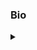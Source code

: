 <div>

<h3>Bio</h3>

<details>
<summary></summary>

<p>
Forged in the golden era of SAP core database technology (formerly Sybase), I bring over three decades of expertise spanning foundational database technologies, enterprise support, administration, and technical project management. Recognized for driving business development, ensuring service excellence, and leading global teams to deliver high-value outcomes. Adept at managing the full customer lifecycle, from service onboarding and upselling to proactive problem-solving and stakeholder collaboration. Proven ability to translate deep technical insight into strategic business solutions

</p>

<h4>Core Competencies</h4>

<details>
<summary></summary>

<ul>

<li>
Service Delivery & Lifecycle Management
<p>Service Onboarding • SLA Compliance • Operations Manual Development • Problem-Solving</p>
</li>

<li>
Business Development & Upselling
<p>Customer Engagement • Cross-Selling • Strategic Proposals • Revenue Generation</p>
</li>

<li>
Project & Resource Management
<p>Global Team Leadership • Agile & SCRUM Methodologies • Budget & Resource Coordination</p>
</li>

<li>
Technical & Operational Expertise
<p>L1/L2/L3 Support • Root Cause Analysis • Database Optimization • Cloud & On-Premise Infrastructure</p>
</li>

</ul>

</details>

<h4>Key Achievements</h4>

<details>
<summary></summary>

<ul>

<li>
Customer Service Standards
<p>Authored and delivered detailed technical issue and resolution reports for senior management, ensuring transparency and accountability in mission-critical support.</p>
</li>

<li>
Customer Service Improvement
<p>Designed and delivered comprehensive service adoption proposals, including end-to-end project plans and handover documentation for enterprise-level clients.</p>
</li>

<li>
Upselling Success
<p>Conducted deep-dive operational analyses to identify critical database performance bottlenecks, transforming client pain points into high-value solution opportunities.</p>
</li>

<li>
Operational Stability
<p>Led end-to-end implementation projects for complex network infrastructures, managing business planning, resource coordination, delivery, and post-implementation support. Provided 24/7 mission-critical L2/L3 support, ensuring SLA compliance while coordinating international teams for rapid issue resolution in highly sensitive environments.</p>
</li>

<li>
Resource Management
<p>Directed global development teams using Atlassian Jira, ClickUp and SCRUM methodologies to streamline issue tracking, improve delivery estimates, and optimize resource allocation. Facilitated collaborative sessions with project managers, consultants, and domain experts to scope, develop, and price complex multi-service commercial proposals.</p>
</li>

</ul>

</details>

<p>
<b><a href="https://es.wikipedia.org/wiki/Instituto_Universitario_Polit%C3%A9cnico_de_las_Fuerzas_Armadas_Nacionales">Applied Science in Computer Information Systems Degree | 1992</b></a>
</p>

</details>
  
</div>




 
